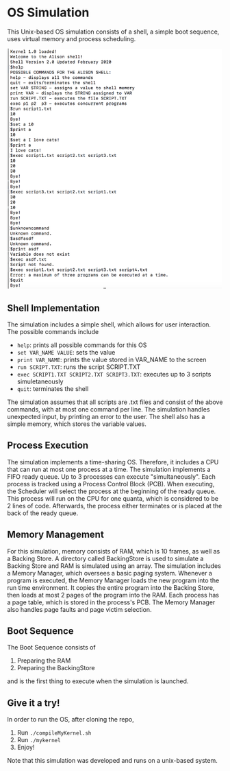 # OS Simulation

This Unix-based OS simulation consists of a shell, a simple boot sequence, uses virtual memory and process scheduling. 

<p align="center">
<img src="https://github.com/arcaulfield/OS-Simulation/blob/master/kernel_running.png" width="500"/>
</p>

## Shell Implementation
The simulation includes a simple shell, which allows for user interaction. The possible commands include 
- ````help````: prints all possible commands for this OS
- ````set VAR_NAME VALUE````: sets the value  
- ````print VAR_NAME````: prints the value stored in VAR_NAME to the screen
- ````run SCRIPT.TXT````: runs the script SCRIPT.TXT
- ````exec SCRIPT1.TXT SCRIPT2.TXT SCRIPT3.TXT````: executes up to 3 scripts simuletaneously 
- ````quit````: terminates the shell

The simulation assumes that all scripts are .txt files and consist of the above commands, with at most one command per line. The simulation handles unexpected input, by printing an error to the user. The shell also has a simple memory, which stores the variable values. 

## Process Execution

The simulation implements a time-sharing OS. Therefore, it includes a CPU that can run at most one process at a time. The simulation implements a FIFO ready queue. Up to 3 processes can execute "simultaneously". Each process is tracked using a Process Control Block (PCB). When executing, the Scheduler will select the process at the beginning of the ready queue. This process will run on the CPU for one quanta, which is considered to be 2 lines of code. Afterwards, the process either terminates or is placed at the back of the ready queue. 

## Memory Management

For this simulation, memory consists of RAM, which is 10 frames, as well as a Backing Store. A directory called BackingStore is used to simulate a Backing Store and RAM is simulated using an array. The simulation includes a Memory Manager, which oversees a basic paging system. Whenever a program is executed, the Memory Manager loads the new program into the run time environment. It copies the entire program into the Backing Store, then loads at most 2 pages of the program into the RAM. Each process has a page table, which is stored in the process's PCB. The Memory Manager also handles page faults and page victim selection. 


## Boot Sequence

The Boot Sequence consists of 
1. Preparing the RAM
2. Preparing the BackingStore

and is the first thing to execute when the simulation is launched. 

## Give it a try! 

In order to run the OS, after cloning the repo,
1. Run ````./compileMyKernel.sh ````
2. Run ````./mykernel ````
3. Enjoy! 

Note that this simulation was developed and runs on a unix-based system.
